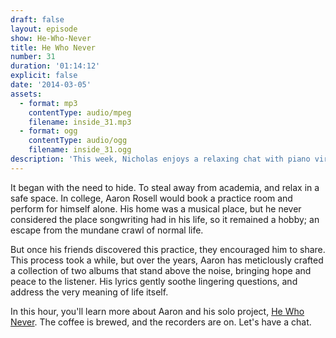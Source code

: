 ```yaml
---
draft: false
layout: episode
show: He-Who-Never
title: He Who Never
number: 31
duration: '01:14:12'
explicit: false
date: '2014-03-05'
assets:
  - format: mp3
    contentType: audio/mpeg
    filename: inside_31.mp3
  - format: ogg
    contentType: audio/ogg
    filename: inside_31.ogg
description: 'This week, Nicholas enjoys a relaxing chat with piano virtuoso He Who Never. '
---
```

It began with the need to hide. To steal away from academia, and relax in a safe space. In college, Aaron Rosell would book a practice room and perform for himself alone. His home was a musical place, but he never considered the place songwriting had in his life, so it remained a hobby; an escape from the mundane crawl of normal life.

But once his friends discovered this practice, they encouraged him to share. This process took a while, but over the years, Aaron has meticlously crafted a collection of two albums that stand above the noise, bringing hope and peace to the listener. His lyrics gently soothe lingering questions, and address the very meaning of life itself.

In this hour, you'll learn more about Aaron and his solo project, [He Who Never](http://hewhonever.com). The coffee is brewed, and the recorders are on. Let's have a chat.
